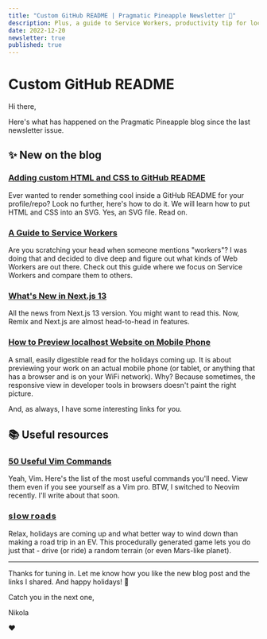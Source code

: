 ```yaml
---
title: "Custom GitHub README | Pragmatic Pineapple Newsletter 🍍"
description: Plus, a guide to Service Workers, productivity tip for local development, and news from Next.js 13.
date: 2022-12-20
newsletter: true
published: true
---
```


# Custom GitHub README

Hi there,

Here's what has happened on the Pragmatic Pineapple blog since the last newsletter issue.

## ✨ New on the blog

### [Adding custom HTML and CSS to GitHub README](https://pragmaticpineapple.com/adding-custom-html-and-css-to-github-readme/)

Ever wanted to render something cool inside a GitHub README for your profile/repo? Look no further, here's how to do it. We will learn how to put HTML and CSS into an SVG. Yes, an SVG file. Read on.

### [A Guide to Service Workers](https://pragmaticpineapple.com/a-guide-to-service-workers/)

Are you scratching your head when someone mentions "workers"? I was doing that and decided to dive deep and figure out what kinds of Web Workers are out there. Check out this guide where we focus on Service Workers and compare them to others.

### [What's New in Next.js 13](https://pragmaticpineapple.com/whats-new-in-nextjs-13/)

All the news from Next.js 13 version. You might want to read this. Now, Remix and Next.js are almost head-to-head in features.

### [How to Preview localhost Website on Mobile Phone](https://pragmaticpineapple.com/how-to-preview-localhost-website-on-mobile-phone/)

A small, easily digestible read for the holidays coming up. It is about previewing your work on an actual mobile phone (or tablet, or anything that has a browser and is on your WiFi network). Why? Because sometimes, the responsive view in developer tools in browsers doesn't paint the right picture.

And, as always, I have some interesting links for you.

## 📚 Useful resources

### [50 Useful Vim Commands](https://vimtricks.com/p/50-useful-vim-commands/)

Yeah, Vim. Here's the list of the most useful commands you'll need. View them even if you see yourself as a Vim pro. BTW, I switched to Neovim recently. I'll write about that soon.

### [s l o w r o a d s](https://slowroads.io/)

Relax, holidays are coming up and what better way to wind down than making a road trip in an EV. This procedurally generated game lets you do just that - drive (or ride) a random terrain (or even Mars-like planet).

---

Thanks for tuning in. Let me know how you like the new blog post and the links I shared. And happy holidays! 🎉

Catch you in the next one,

Nikola

❤️
